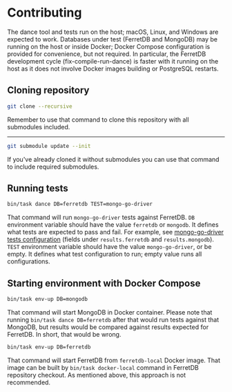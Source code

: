 # Contributing

The dance tool and tests run on the host; macOS, Linux, and Windows are expected to work.
Databases under test (FerretDB and MongoDB) may be running on the host or inside Docker; Docker Compose configuration is provided for convenience, but not required.
In particular, the FerretDB development cycle (fix-compile-run-dance) is faster with it running on the host as it does not involve Docker images building or PostgreSQL restarts.

## Cloning repository
```sh
git clone --recursive
```
Remember to use that command to clone this repository with all submodules included.

---
```sh
git submodule update --init
```
If you've already cloned it without submodules you can use that command
to include required submodules.

## Running tests

```sh
bin/task dance DB=ferretdb TEST=mongo-go-driver
```

That command will run `mongo-go-driver` tests against FerretDB.
`DB` environment variable should have the value `ferretdb` or `mongodb`.
It defines what tests are expected to pass and fail.
For example, see [mongo-go-driver tests configuration](https://github.com/FerretDB/dance/blob/main/tests/mongo-go-driver.yml) (fields under `results.ferretdb` and `results.mongodb`).
`TEST` environment variable should have the value `mongo-go-driver`, or be empty.
It defines what test configuration to run; empty value runs all configurations.

## Starting environment with Docker Compose

```sh
bin/task env-up DB=mongodb
```

That command will start MongoDB in Docker container.
Please note that running `bin/task dance DB=ferretdb` after that would run tests against that MongoDB, but results would be compared against results expected for FerretDB.
In short, that would be wrong.

```sh
bin/task env-up DB=ferretdb
```

That command will start FerretDB from `ferretdb-local` Docker image.
That image can be built by `bin/task docker-local` command in FerretDB repository checkout.
As mentioned above, this approach is not recommended.
